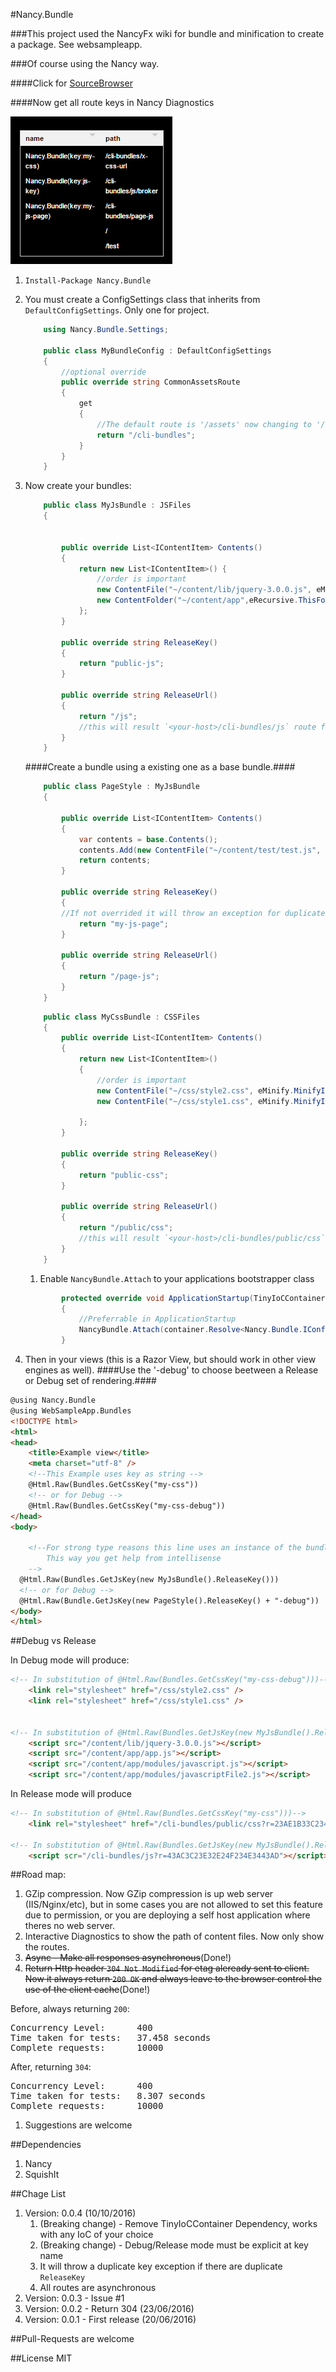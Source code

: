 #Nancy.Bundle

###This project used the NancyFx wiki for bundle and minification to create a package. See websampleapp. 

###Of course using the Nancy way.

####Click for [SourceBrowser](http://sourcebrowser.io/Browse/leonibr/Nancy.Bundle.git/)

####Now get all route keys in Nancy Diagnostics

<img src="nancy-diagnostic-routes.png">

1. `Install-Package Nancy.Bundle`

1. You must create a ConfigSettings class that inherits from `DefaultConfigSettings`. Only one for project.
	```c#
		using Nancy.Bundle.Settings;

		public class MyBundleConfig : DefaultConfigSettings
		{
			//optional override
			public override string CommonAssetsRoute
			{
				get
				{
					//The default route is '/assets' now changing to '/cli-bundles'
					return "/cli-bundles";
				}
			}
		}
	```
1. Now create your bundles:
	```c#
		public class MyJsBundle : JSFiles
		{


			public override List<IContentItem> Contents()
			{
				return new List<IContentItem>() {
					//order is important
					new ContentFile("~/content/lib/jquery-3.0.0.js", eMinify.DoNotMinifyIt),
					new ContentFolder("~/content/app",eRecursive.ThisFolderAndChildrenFolders, eMinify.MinifyIt)
				};
			}

			public override string ReleaseKey()
			{
				return "public-js";
			}

			public override string ReleaseUrl()
			{
				return "/js";
				//this will result `<your-host>/cli-bundles/js` route for js
			}
		}
	```
	####Create a bundle using a existing one as a base bundle.####

	```c#
		public class PageStyle : MyJsBundle
		{

			public override List<IContentItem> Contents()
			{
				var contents = base.Contents();
				contents.Add(new ContentFile("~/content/test/test.js", eMinify.MinifyIt));
				return contents;
			}

			public override string ReleaseKey()
			{
			//If not overrided it will throw an exception for duplicate key. Because the `MyJsBundle.ReleaseKey` is aleready stored.
				return "my-js-page";
			}

			public override string ReleaseUrl()
			{
				return "/page-js";
			}
		}
	```

	```c#
		public class MyCssBundle : CSSFiles
		{
			public override List<IContentItem> Contents()
			{
				return new List<IContentItem>()
				{
					//order is important
					new ContentFile("~/css/style2.css", eMinify.MinifyIt),
					new ContentFile("~/css/style1.css", eMinify.MinifyIt)

				};
			}

			public override string ReleaseKey()
			{
				return "public-css";
			}

			public override string ReleaseUrl()
			{
				return "/public/css";
				//this will result `<your-host>/cli-bundles/public/css` route for css
			}
		}
	```
	1. Enable `NancyBundle.Attach` to your applications bootstrapper class

	```c#
			protected override void ApplicationStartup(TinyIoCContainer container, IPipelines pipelines)
			{
				//Preferrable in ApplicationStartup			
				NancyBundle.Attach(container.Resolve<Nancy.Bundle.IConfigSettings>);
			}
	```

1. Then in your views (this is a Razor View, but should work in other view engines as well).
####Use the '-debug' to choose beetween a Release or Debug set of rendering.####

```html
@using Nancy.Bundle
@using WebSampleApp.Bundles
<!DOCTYPE html>
<html>
<head>
	<title>Example view</title>
	<meta charset="utf-8" />
	<!--This Example uses key as string -->
	@Html.Raw(Bundles.GetCssKey("my-css"))
	<!-- or for Debug -->
	@Html.Raw(Bundles.GetCssKey("my-css-debug"))
</head>
<body>

	<!--For strong type reasons this line uses an instance of the bundle to get the key
	    This way you get help from intellisense
	-->
  @Html.Raw(Bundles.GetJsKey(new MyJsBundle().ReleaseKey()))
  <!-- or for Debug -->
  @Html.Raw(Bundle.GetJsKey(new PageStyle().ReleaseKey() + "-debug"))
</body>
</html>
```

##Debug vs Release

In Debug mode will produce:
```html
<!-- In substitution of @Html.Raw(Bundles.GetCssKey("my-css-debug")))-->
	<link rel="stylesheet" href="/css/style2.css" />
	<link rel="stylesheet" href="/css/style1.css" />

	
<!-- In substitution of @Html.Raw(Bundles.GetJsKey(new MyJsBundle().ReleaseKey() + "-debug")-->
	<script src="/content/lib/jquery-3.0.0.js"></script>
	<script src="/content/app/app.js"></script>
	<script src="/content/app/modules/javascript.js"></script>
	<script src="/content/app/modules/javascriptFile2.js"></script>
```

In Release mode will produce

```html
<!-- In substitution of @Html.Raw(Bundles.GetCssKey("my-css")))-->
	<link rel="stylesheet" href="/cli-bundles/public/css?r=23AE1B33C234C23E3B09673C" />

<!-- In substitution of @Html.Raw(Bundles.GetJsKey(new MyJsBundle().ReleaseKey())-->
	<script scr="/cli-bundles/js?r=43AC3C23E32E24F234E3443AD"></script>
```
	
##Road map: 
1.  GZip compression. Now GZip compression is up web server (IIS/Nginx/etc), but in some cases you are not allowed to set this feature due to permission, or you are deploying a self host application where theres no web server.
1.  Interactive Diagnostics to show the path of content files. Now only show the routes.
1.  <s>Async - Make all responses asynchronous</s>(Done!) 
1.  <s>Return Http header `304 Not Modified` for etag aleready sent to client. Now it always return `200 OK` and always leave to the browser control the use of the client cache</s>(Done!)

Before, always returning `200`:
<pre>
Concurrency Level:	    400
Time taken for tests:   37.458 seconds
Complete requests:		10000
</pre>

After, returning `304`:
<pre>
Concurrency Level:      400
Time taken for tests:   8.307 seconds
Complete requests:	    10000
</pre>
1.  Suggestions are welcome

##Dependencies

1. Nancy 
1. SquishIt

##Chage List

1. Version: 0.0.4 (10/10/2016)
	1. (Breaking change) - Remove TinyIoCContainer Dependency, works with any IoC of your choice
	1. (Breaking change) - Debug/Release mode must be explicit at key name
	1. It will throw a duplicate key exception if there are duplicate `ReleaseKey`
	1. All routes are asynchronous 
1. Version: 0.0.3 - Issue #1
1. Version: 0.0.2 - Return 304 (23/06/2016)
1. Version: 0.0.1 - First release (20/06/2016)

##Pull-Requests are welcome

##License
	MIT
